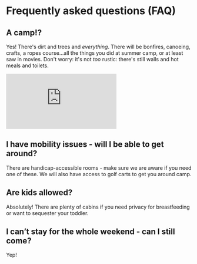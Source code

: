 # Frequently asked questions (FAQ)

## A camp!?

Yes! There's dirt and trees and _everything_. There will be bonfires, canoeing, crafts, a ropes course...all the things you did at summer camp, or at least saw in movies. Don't worry: it's not _too_ rustic: there's still walls and hot meals and toilets.

<div class="row">
<div class="col-md-8">
<div class="embed-responsive embed-responsive-16by9">
<iframe class="video" type="text/html" src="https://www.youtube.com/embed/yz6gtTrzZzA?mute=1" frameborder="0" title="Flythrough video of Camp Timber Tops"></iframe>
</div>
</div>
</div>

## I have mobility issues - will I be able to get around?

There are handicap-accessible rooms - make sure we are aware if you need one of these. We will also have access to golf carts to get you around camp.

## Are kids allowed?

Absolutely! There are plenty of cabins if you need privacy for breastfeeding or want to sequester your toddler.

## I can’t stay for the whole weekend - can I still come?

Yep!
